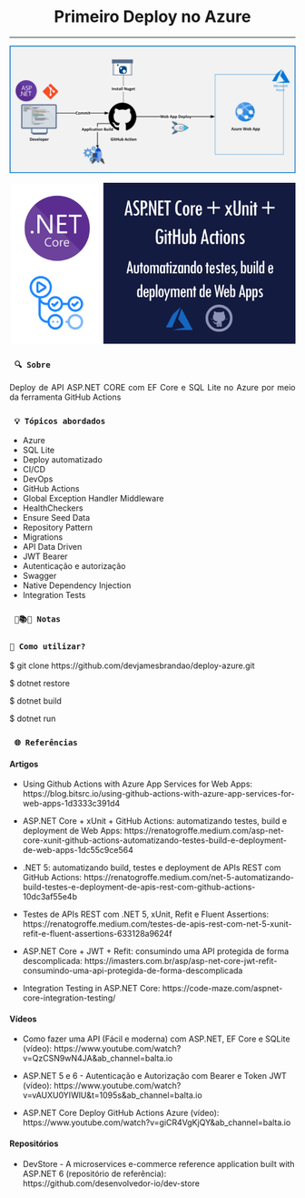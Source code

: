<h1 align="center"><strong>Primeiro Deploy no Azure</strong></h1>

<hr/>

<p align="center">
    <a href="https://blog.bitsrc.io/using-github-actions-with-azure-app-services-for-web-apps-1d3333c391d4"><img src="/src/img/fluxo.png" alt="Fluxo de desenvolvimento e de deploy" title="Fluxo de desenvolvimento e de deploy"></a>
</p> 

<p align="center">
    <a href="https://renatogroffe.medium.com/asp-net-core-xunit-github-actions-automatizando-testes-build-e-deployment-de-web-apps-1dc55c9ce564"><img src="/src/img/capa.png" alt="Descrição do Deploy" title="Descrição do Deploy"></a>
</p> 


### ` 🔍 Sobre`

<p align="justify">Deploy de API ASP.NET CORE com EF Core e SQL Lite no Azure por meio da ferramenta GitHub Actions</p>

### ` 💡 Tópicos abordados`
* Azure
* SQL Lite
* Deploy automatizado
* CI/CD
* DevOps
* GitHub Actions
* Global Exception Handler Middleware
* HealthCheckers
* Ensure Seed Data
* Repository Pattern
* Migrations
* API Data Driven
* JWT Bearer
* Autenticação e autorização
* Swagger
* Native Dependency Injection
* Integration Tests

### ` 📖📚📜 Notas`

### `🔎 Como utilizar?`

<p>$ git clone https://github.com/devjamesbrandao/deploy-azure.git</p>

<p>$ dotnet restore</p>

<p>$ dotnet build</p>

<p>$ dotnet run</p>

### ` 🌐 Referências`

#### Artigos
- <p> Using Github Actions with Azure App Services for Web Apps: https://blog.bitsrc.io/using-github-actions-with-azure-app-services-for-web-apps-1d3333c391d4</p>

- <p> ASP.NET Core + xUnit + GitHub Actions: automatizando testes, build e deployment de Web Apps: https://renatogroffe.medium.com/asp-net-core-xunit-github-actions-automatizando-testes-build-e-deployment-de-web-apps-1dc55c9ce564</p>

- <p> .NET 5: automatizando build, testes e deployment de APIs REST com GitHub Actions: https://renatogroffe.medium.com/net-5-automatizando-build-testes-e-deployment-de-apis-rest-com-github-actions-10dc3af55e4b</p>

- <p> Testes de APIs REST com .NET 5, xUnit, Refit e Fluent Assertions: https://renatogroffe.medium.com/testes-de-apis-rest-com-net-5-xunit-refit-e-fluent-assertions-633128a9624f</p>

- <p> ASP.NET Core + JWT + Refit: consumindo uma API protegida de forma descomplicada: https://imasters.com.br/asp/asp-net-core-jwt-refit-consumindo-uma-api-protegida-de-forma-descomplicada</p>

- <p> Integration Testing in ASP.NET Core: https://code-maze.com/aspnet-core-integration-testing/</p>

#### Vídeos
- <p> Como fazer uma API (Fácil e moderna) com ASP.NET, EF Core e SQLite (vídeo): https://www.youtube.com/watch?v=QzCSN9wN4JA&ab_channel=balta.io</p>

- <p> ASP.NET 5 e 6 - Autenticação e Autorização com Bearer e Token JWT (vídeo): https://www.youtube.com/watch?v=vAUXU0YIWlU&t=1095s&ab_channel=balta.io</p>

- <p> ASP.NET Core Deploy GitHub Actions Azure (vídeo): https://www.youtube.com/watch?v=giCR4VgKjQY&ab_channel=balta.io</p>

#### Repositórios
- <p> DevStore - A microservices e-commerce reference application built with ASP.NET 6 (repositório de referência): https://github.com/desenvolvedor-io/dev-store</p>
